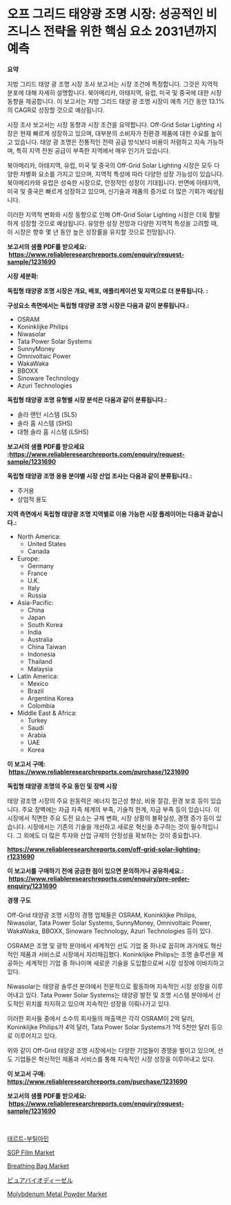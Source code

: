 <p><h1>오프 그리드 태양광 조명 시장: 성공적인 비즈니스 전략을 위한 핵심 요소 2031년까지 예측</h1></p><p><strong>요약</strong></p>
<p><p>지방 그리드 태양 광 조명 시장 조사 보고서는 시장 조건에 특정합니다. 그것은 지역적 분포에 대해 자세히 설명합니다. 북아메리카, 아태지역, 유럽, 미국 및 중국에 대한 시장 동향을 제공합니다. 이 보고서는 지방 그리드 태양 광 조명 시장이 예측 기간 동안 13.1%의 CAGR로 성장할 것으로 예상됩니다.</p><p>시장 조사 보고서는 시장 동향과 시장 조건을 요약합니다. Off-Grid Solar Lighting 시장은 현재 빠르게 성장하고 있으며, 대부분의 소비자가 친환경 제품에 대한 수요를 높이고 있습니다. 태양 광 조명은 전통적인 전력 공급 방식보다 비용이 저렴하고 지속 가능하며, 특히 지역 전원 공급이 부족한 지역에서 매우 인기가 있습니다.</p><p>북아메리카, 아태지역, 유럽, 미국 및 중국의 Off-Grid Solar Lighting 시장은 모두 다양한 차별화 요소를 가지고 있으며, 지역적 특성에 따라 다양한 성장 가능성이 있습니다. 북아메리카와 유럽은 성숙한 시장으로, 안정적인 성장이 기대됩니다. 반면에 아태지역, 미국 및 중국은 빠르게 성장하고 있으며, 신기술과 제품의 증가로 더 많은 기회가 예상됩니다.</p><p>이러한 지역적 변화와 시장 동향으로 인해 Off-Grid Solar Lighting 시장은 더욱 활발하게 성장할 것으로 예상됩니다. 유망한 성장 전망과 다양한 지역적 특성을 고려할 때, 이 시장은 향후 몇 년 동안 높은 성장률을 유지할 것으로 전망됩니다.</p></p>
<p><strong>보고서의 샘플 PDF를 받으세요: &nbsp;<a href="https://www.reliableresearchreports.com/enquiry/request-sample/1231690">https://www.reliableresearchreports.com/enquiry/request-sample/1231690</a></strong></p>
<p><strong>시장 세분화:</strong></p>
<p><strong> 독립형 태양광 조명 시장은 개요, 배포, 애플리케이션 및 지역으로 더 분류됩니다. :</strong></p>
<p><strong>구성요소 측면에서는 독립형 태양광 조명 시장은 다음과 같이 분류됩니다.:</strong></p>
<p><ul><li>OSRAM</li><li>Koninklijke Philips</li><li>Niwasolar</li><li>Tata Power Solar Systems</li><li>SunnyMoney</li><li>Omnivoltaic Power</li><li>WakaWaka</li><li>BBOXX</li><li>Sinoware Technology</li><li>Azuri Technologies</li></ul></p>
<p><strong> 독립형 태양광 조명 유형별 시장 분석은 다음과 같이 분류됩니다.:</strong></p>
<p><ul><li>솔라 랜턴 시스템 (SLS)</li><li>솔라 홈 시스템 (SHS)</li><li>대형 솔라 홈 시스템 (LSHS)</li></ul></p>
<p><strong>보고서의 샘플 PDF를 받으세요 :<a href="https://www.reliableresearchreports.com/enquiry/request-sample/1231690">https://www.reliableresearchreports.com/enquiry/request-sample/1231690</a></strong></p>
<p><strong> 독립형 태양광 조명 응용 분야별 시장 산업 조사는 다음과 같이 분류됩니다.:</strong></p>
<p><ul><li>주거용</li><li>상업적 용도</li></ul></p>
<p><strong>지역 측면에서 독립형 태양광 조명 지역별로 이용 가능한 시장 플레이어는 다음과 같습니다.:</strong></p>
<p><ul>
    <li>
        North America:
        <ul>
            <li>United States</li>
            <li>Canada</li>
        </ul>
    </li>
    <li>
        Europe:
        <ul>
            <li>Germany</li>
            <li>France</li>
            <li>U.K.</li>
            <li>Italy</li>
            <li>Russia</li>
        </ul>
    </li>
    <li>
        Asia-Pacific:
        <ul>
            <li>China</li>
            <li>Japan</li>
            <li>South Korea</li>
            <li>India</li>
            <li>Australia</li>
            <li>China Taiwan</li>
            <li>Indonesia</li>
            <li>Thailand</li>
            <li>Malaysia</li>
        </ul>
    </li>
    <li>
        Latin America:
        <ul>
            <li>Mexico</li>
            <li>Brazil</li>
            <li>Argentina Korea</li>
            <li>Colombia</li>
        </ul>
    </li>
    <li>
        Middle East & Africa:
        <ul>
            <li>Turkey</li>
            <li>Saudi</li>
            <li>Arabia</li>
            <li>UAE</li>
            <li>Korea</li>
        </ul>
    </li>
    </ul></p>
<p><strong>이 보고서 구매: &nbsp;<a href="https://www.reliableresearchreports.com/purchase/1231690">https://www.reliableresearchreports.com/purchase/1231690</a></strong></p>
<p><strong>독립형 태양광 조명의 주요 동인 및 장벽 시장</strong></p>
<p><p>태양 광조명 시장의 주요 원동력은 에너지 접근성 향상, 비용 절감, 환경 보호 등이 있습니다. 주요 장벽에는 자급 자족 체계의 부족, 기술적 한계, 자금 부족 등이 있습니다. 이 시장에서 직면한 주요 도전 요소는 규제 변화, 시장 상황의 불확실성, 경쟁 증가 등이 있습니다. 시장에서는 기존의 기술을 개선하고 새로운 혁신을 추구하는 것이 필수적입니다. 그 외에도 더 많은 투자와 산업 규제의 안정성을 확보하는 것이 중요합니다.</p></p>
<p><strong><a href="https://www.reliableresearchreports.com/off-grid-solar-lighting-r1231690">https://www.reliableresearchreports.com/off-grid-solar-lighting-r1231690</a></strong></p>
<p><strong>이 보고서를 구매하기 전에 궁금한 점이 있으면 문의하거나 공유하세요.: &nbsp;<a href="https://www.reliableresearchreports.com/enquiry/pre-order-enquiry/1231690">https://www.reliableresearchreports.com/enquiry/pre-order-enquiry/1231690</a></strong></p>
<p><strong>경쟁 구도</strong></p>
<p><p>Off-Grid 태양광 조명 시장의 경쟁 업체들은 OSRAM, Koninklijke Philips, Niwasolar, Tata Power Solar Systems, SunnyMoney, Omnivoltaic Power, WakaWaka, BBOXX, Sinoware Technology, Azuri Technologies 등이 있다. </p><p>OSRAM은 조명 및 광학 분야에서 세계적인 선도 기업 중 하나로 꼽히며 과거에도 혁신적인 제품과 서비스로 시장에서 자리매김했다. Koninklijke Philips는 조명 솔루션을 제공하는 세계적인 기업 중 하나이며 새로운 기술을 도입함으로써 시장 성장에 이바지하고 있다. </p><p>Niwasolar는 태양광 솔루션 분야에서 전문적으로 활동하며 지속적인 시장 성장을 이루어내고 있다. Tata Power Solar Systems는 태양광 발전 및 조명 시스템 분야에서 선도적인 위치를 차지하고 있으며 지속적인 성장을 이뤄나가고 있다. </p><p>이러한 회사들 중에서 소수의 회사들의 매출액은 각각 OSRAM이 2억 달러, Koninklijke Philips가 4억 달러, Tata Power Solar Systems가 1억 5천만 달러 등으로 이루어지고 있다.</p><p>위와 같이 Off-Grid 태양광 조명 시장에서는 다양한 기업들이 경쟁을 벌이고 있으며, 선도 기업들은 혁신적인 제품과 서비스를 통해 지속적인 시장 성장을 이루어내고 있다.</p></p>
<p><strong>이 보고서 구매: &nbsp; <a href="https://www.reliableresearchreports.com/purchase/1231690">https://www.reliableresearchreports.com/purchase/1231690</a></strong></p>
<p><strong>보고서의 샘플 PDF를 받으세요: &nbsp;<a href="https://www.reliableresearchreports.com/enquiry/request-sample/1231690">https://www.reliableresearchreports.com/enquiry/request-sample/1231690</a></strong><strong></strong></p>
<p>&nbsp;</p>
<p><p><a href="https://github.com/vsr06p4p49/Market-Research-Report-List-1/blob/main/360028722199.md">테르트-부틸아민</a></p><p><a href="https://issuu.com/reportprime-2/docs/sgp-film-market-size-2030.pptx">SGP Film Market</a></p><p><a href="https://github.com/provorikovar/Market-Research-Report-List-4/blob/main/breathing-bag-market.md">Breathing Bag Market</a></p><p><a href="https://github.com/cbigkbh02719/Market-Research-Report-List-1/blob/main/135971524257.md">ピュアバイオディーゼル</a></p><p><a href="https://issuu.com/reportprime-2/docs/molybdenum-metal-powder-market-size-2030.pptx">Molybdenum Metal Powder Market</a></p></p>